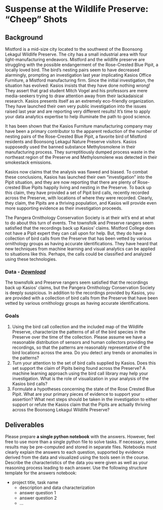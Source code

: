 # Suspense at the Wildlife Preserve: “Cheep” Shots

## Background
Mistford is a mid-size city located to the southwest of the Boonsong Lekagul Wildlife Preserve. The city has a small industrial area with four light-manufacturing endeavors. Mistford and the wildlife preserve are struggling with the possible endangerment of the Rose-Crested Blue Pipit, a locally loved bird. The bird’s nesting pairs seem to have decreased alarmingly, prompting an investigation last year implicating Kasios Office Furniture, a Mistford manufacturing firm. Since the initial investigation, the situation has evolved: Kasios insists that they have done nothing wrong! They assert that grad student Mitch Vogel and his professors are mere media-seekers trying to draw attention away from their lackadaisical research. Kasios presents itself as an extremely eco-friendly organization. They have launched their own very public investigation into the issues raised last year and are reporting very different results! It’s time to apply your data analytics expertise to help illuminate the path to good science.

It has been shown that the Kasios Furniture manufacturing company may have been a primary contributor to the apparent reduction of the number of nesting pairs of the Rose-Crested Blue Pipit, a favorite bird of Mistford residents and Boonsong Lekagul Nature Preserve visitors. Kasios supposedly used the banned substance Methylosmolene in their manufacturing process. They surreptitiously dumped process waste in the northeast region of the Preserve and Methylosmolene was detected in their smokestack emissions.

Kasios now claims that the analysis was flawed and biased. To combat these conclusions, Kasios has launched their own “investigation” into the Pipit situation, and they are now reporting that there are plenty of Rose-crested Blue Pipits happily living and nesting in the Preserve. To back up this claim, they have provided a set of Pipit bird calls, recently recorded across the Preserve, with locations of where they were recorded. Clearly, they claim, the Pipits are a thriving population, and Kasios will provide even more supporting evidence as their investigation proceeds.

The Pangera Ornithology Conservation Society is at their wit’s end at what to do about this turn of events. The townsfolk and Preserve rangers seem satisfied that the recordings back up Kasios’ claims. Mistford College does not have a Pipit expert they can call upon for help. But, they do have a collection of bird calls from the Preserve that has been vetted by various ornithology groups as having accurate identifications. They have heard that new techniques from machine learning and visual analytics can be applied to situations like this. Perhaps, the calls could be classified and analyzed using these technologies.

### Data - *[Download](https://github.com/emmanueliarussi/DataScienceCapstone/tree/master/7_FinalProjects/SuspenseWildlifePreserveCheepShots/data/task1.zip)*

The townsfolk and Preserve rangers seem satisfied that the recordings back up Kasios’ claims, but the Pangera Ornithology Conservation Society is deeply suspicious. In addition to the recordings provided by Kasios, you are provided with a collection of bird calls from the Preserve that have been vetted by various ornithology groups as having accurate identifications.

### Goals

1. Using the bird call collection and the included map of the Wildlife Preserve, characterize the patterns of all of the bird species in the Preserve over the time of the collection. Please assume we have a reasonable distribution of sensors and human collectors providing the recordings, so that the patterns are reasonably representative of the bird locations across the area. Do you detect any trends or anomalies in the patterns? 
2. Turn your attention to the set of bird calls supplied by Kasios. Does this set support the claim of Pipits being found across the Preserve? A machine learning approach using the bird call library may help your investigation. What is the role of visualization in your analysis of the Kasios bird calls? 
3. Formulate a hypotheses concerning the state of the Rose Crested Blue Pipit. What are your primary pieces of evidence to support your assertion? What next steps should be taken in the investigation to either support or refute the Kasios claim that the Pipits are actually thriving across the Boonsong Lekagul Wildlife Preserve? 

## Deliverables

Please prepare __a single python notebook__ with the answers. However, feel free to use more than a single python file to solve tasks. If necessary, some results may be pre-computed and stored in separate files. Notebooks must clearly explain the answers to each question, supported by evidence derived from the data and visualized using the tools seen in the course. Describe the characteristics of the data you were given as well as your reasoning process leading to each answer. Use the following structure template for the answers notebook:

- project title, task name
    - description and data characterization 
    - answer question 1
    - answer question 2
    - ...

